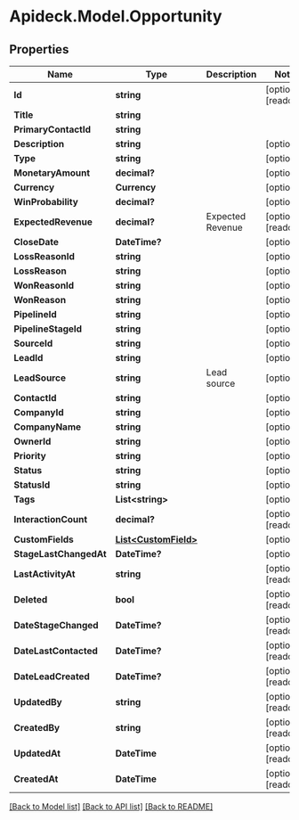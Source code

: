 # Apideck.Model.Opportunity

## Properties

Name | Type | Description | Notes
------------ | ------------- | ------------- | -------------
**Id** | **string** |  | [optional] [readonly] 
**Title** | **string** |  | 
**PrimaryContactId** | **string** |  | 
**Description** | **string** |  | [optional] 
**Type** | **string** |  | [optional] 
**MonetaryAmount** | **decimal?** |  | [optional] 
**Currency** | **Currency** |  | [optional] 
**WinProbability** | **decimal?** |  | [optional] 
**ExpectedRevenue** | **decimal?** | Expected Revenue | [optional] [readonly] 
**CloseDate** | **DateTime?** |  | [optional] 
**LossReasonId** | **string** |  | [optional] 
**LossReason** | **string** |  | [optional] 
**WonReasonId** | **string** |  | [optional] 
**WonReason** | **string** |  | [optional] 
**PipelineId** | **string** |  | [optional] 
**PipelineStageId** | **string** |  | [optional] 
**SourceId** | **string** |  | [optional] 
**LeadId** | **string** |  | [optional] 
**LeadSource** | **string** | Lead source | [optional] 
**ContactId** | **string** |  | [optional] 
**CompanyId** | **string** |  | [optional] 
**CompanyName** | **string** |  | [optional] 
**OwnerId** | **string** |  | [optional] 
**Priority** | **string** |  | [optional] 
**Status** | **string** |  | [optional] 
**StatusId** | **string** |  | [optional] 
**Tags** | **List&lt;string&gt;** |  | [optional] 
**InteractionCount** | **decimal?** |  | [optional] [readonly] 
**CustomFields** | [**List&lt;CustomField&gt;**](CustomField.md) |  | [optional] 
**StageLastChangedAt** | **DateTime?** |  | [optional] 
**LastActivityAt** | **string** |  | [optional] [readonly] 
**Deleted** | **bool** |  | [optional] [readonly] 
**DateStageChanged** | **DateTime?** |  | [optional] [readonly] 
**DateLastContacted** | **DateTime?** |  | [optional] [readonly] 
**DateLeadCreated** | **DateTime?** |  | [optional] [readonly] 
**UpdatedBy** | **string** |  | [optional] [readonly] 
**CreatedBy** | **string** |  | [optional] [readonly] 
**UpdatedAt** | **DateTime** |  | [optional] [readonly] 
**CreatedAt** | **DateTime** |  | [optional] [readonly] 

[[Back to Model list]](../README.md#documentation-for-models) [[Back to API list]](../README.md#documentation-for-api-endpoints) [[Back to README]](../README.md)

